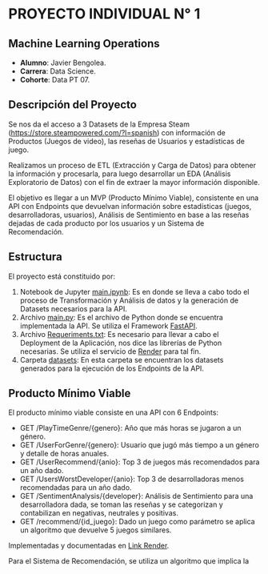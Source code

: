 # PROYECTO INDIVIDUAL N° 1

## Machine Learning Operations

* **Alumno**: Javier Bengolea.
* **Carrera**: Data Science.
* **Cohorte**: Data PT 07.

## Descripción del Proyecto

Se nos da el acceso a 3 Datasets de la Empresa Steam (https://store.steampowered.com/?l=spanish) con información de Productos (Juegos de video), las reseñas de Usuarios y estadísticas de juego.

Realizamos un proceso de ETL (Extracción y Carga de Datos) para obtener la información y procesarla, para luego desarrollar un EDA (Análisis Exploratorio de Datos) con el fin de extraer la mayor información disponible.

El objetivo es llegar a un MVP (Producto Mínimo Viable), consistente en una API con Endpoints que devuelvan información sobre estadísticas (juegos, desarrolladoras, usuarios), Análisis de Sentimiento en base a las reseñas dejadas de cada producto por los usuarios y un Sistema de Recomendación.

## Estructura

El proyecto está constituido por:

1. Notebook de Jupyter [main.ipynb](https://github.com/javierbengolea/PI_ML_OPS/blob/master/main.ipynb): Es en donde se lleva a cabo todo el proceso de Transformación y Análisis de datos y la generación de Datasets necesarios para la API.
2. Archivo [main.py](https://github.com/javierbengolea/PI_ML_OPS/blob/master/main.py): Es el archivo de Python donde se encuentra implementada la API. Se utiliza el Framework [FastAPI](https://fastapi.tiangolo.com/).
3. Archivo [Requeriments.txt](https://github.com/javierbengolea/PI_ML_OPS/blob/master/requirements.txt): Es necesario para llevar a cabo el Deployment de la Aplicación, nos dice las librerías de Python necesarias. Se utiliza el servicio de [Render](https://render.com/) para tal fin.
4. Carpeta [datasets](https://github.com/javierbengolea/PI_ML_OPS/tree/master/datasets): En esta carpeta se encuentran los datasets generados para la ejecución de los Endpoints de la API.

## Producto Mínimo Viable

El producto mínimo viable consiste en una API con 6 Endpoints:

* GET /PlayTimeGenre/{genero}: Año que más horas se jugaron a un género.
* GET /UserForGenre/{genero}: Usuario que jugó más tiempo a un género y detalle de horas anuales.
* GET /UserRecommend/{anio}: Top 3 de juegos más recomendados para un año dado.
* GET /UsersWorstDeveloper/{anio}: Top 3 de desarrolladoras menos recomendadas para un año dado.
* GET /SentimentAnalysis/{developer}: Análisis de Sentimiento para una desarrolladora dada, se toman las reseñas y se categorizan y contabilizan en negativas, neutrales y positivas.
* GET /recommend/{id_juego}: Dado un juego como parámetro se aplica un algoritmo que devuelve 5 juegos similares.

Implementadas y documentadas en [Link Render](https://pi-ml-ops-b4cf.onrender.com/docs).

Para el Sistema de Recomendación, se utiliza un algoritmo que implica la 



